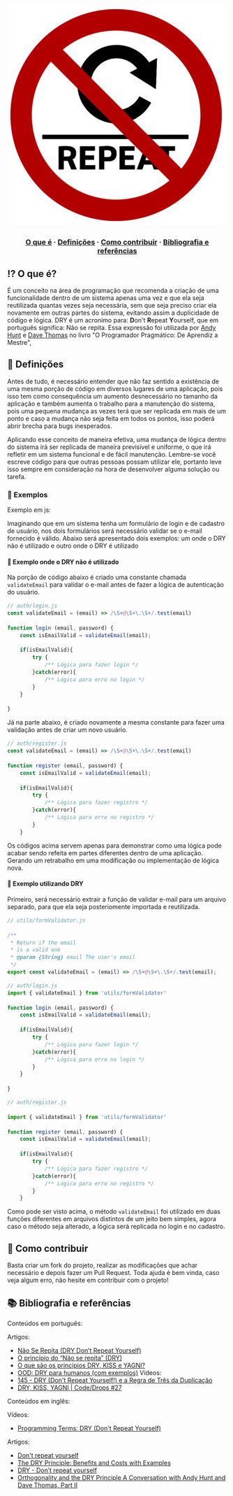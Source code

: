 <h1 align="center">
<img src="https://raw.githubusercontent.com/Gabrielpatrola/programming-principles/master/DRY/assets/dry.jpeg" alt="DRY" width="500"/>
</h1>

<h3 align="center">
  <a href="#-o-que-e">O que é</a>
  <span> · </span>
  <a href="#-definicoes">Definições</a>
  <span> · </span>
  <a href="#-como-contribuir">Como contribuir</a>
  <span> · </span>
  <a href="#-bibliografia-e-referencias">Bibliografia e referências</a>
</h3>

## ⁉ O que é?

É um conceito na área de programação que recomenda a criação de uma funcionalidade dentro de um sistema apenas uma vez e que ela seja reutilizada quantas vezes seja necessária, sem que seja preciso criar ela novamente em outras partes do sistema, evitando assim a duplicidade de código e lógica. DRY é um acronimo para: **D**on't **R**epeat **Y**ourself, que em português significa: Não se repita. Essa expressão foi utilizada por [Andy Hunt](https://www.google.com/search?sxsrf=AOaemvIxTOD2GJWPN_i3VohUpQJi1ATzPg:1637634288615&q=Andy+Hunt&stick=H4sIAAAAAAAAAOPgE-LUz9U3MM7KjjdWAjPTLPKMkrRkspOt9JPy87P1y4syS0pS8-LL84uyrRJLSzLyixaxcjrmpVQqeJTmlexgZQQASXqTxkUAAAA&sa=X&ved=2ahUKEwjysq2Qt630AhW9rJUCHRvQCl4QmxMoAXoECC4QAw) e [Dave Thomas](https://www.google.com/search?sxsrf=AOaemvIxTOD2GJWPN_i3VohUpQJi1ATzPg:1637634288615&q=Dave+Thomas&stick=H4sIAAAAAAAAAOPgE-LUz9U3MM7KjjdWAjMty1LKDbRkspOt9JPy87P1y4syS0pS8-LL84uyrRJLSzLyixaxcrsklqUqhGTk5yYW72BlBACct2HlRwAAAA&sa=X&ved=2ahUKEwjysq2Qt630AhW9rJUCHRvQCl4QmxMoAnoECC4QBA) no livro "O Programador Pragmático: De Aprendiz a Mestre",


## 💯 Definições

Antes de tudo, é necessário entender que não faz sentido a existência de uma mesma porção de código em diversos lugares de uma aplicação, pois isso tem como consequência um aumento desnecessário no tamanho da aplicação e também aumenta o trabalho para a manutenção do sistema, pois uma pequena mudança as vezes terá que ser replicada em mais de um ponto e caso a mudança não seja feita em todos os pontos, isso poderá abrir brecha para bugs inesperados.

Aplicando esse conceito de maneira efetiva, uma mudança de lógica dentro do sistema irá ser replicada de maneira previsível e uniforme, o que irá refletir em um sistema funcional e de fácil manutenção. Lembre-se você escreve código para que outras pessoas possam utilizar ele, portanto leve isso sempre em consideração na hora de desenvolver alguma solução ou tarefa.

### 👾 Exemplos

Exemplo em js:

Imaginando que em um sistema tenha um formulário de login e de cadastro de usuário, nos dois formulários será necessário validar se o e-mail fornecido é válido. Abaixo será apresentado dois exemplos: um onde o DRY não é utilizado e outro onde o DRY é utilizado

#### 🐛 Exemplo onde o DRY não é utilizado

Na porção de código abaixo é criado uma constante chamada `validateEmail` para validar o e-mail antes de fazer a lógica de autenticação do usuário.
```js
// auth/login.js
const validateEmail = (email) => /\S+@\S+\.\S+/.test(email)

function login (email, password) {
    const isEmailValid = validateEmail(email);

    if(isEmailValid){
        try {
            /** Lógica para fazer login */
        }catch(error){
            /** Lógica para erro no login */
        }
    }

}
```

Já na parte abaixo, é criado novamente a mesma constante para fazer uma validação antes de criar um novo usuário.

```js
// auth/register.js
const validateEmail = (email) => /\S+@\S+\.\S+/.test(email)

function register (email, password) {
    const isEmailValid = validateEmail(email);

    if(isEmailValid){
        try {
            /** Lógica para fazer registro */
        }catch(error){
            /** Lógica para erro no registro */
        }
    }

```

Os códigos acima servem apenas para demonstrar como uma lógica pode acabar sendo refeita em partes diferentes dentro de uma aplicação. Gerando um retrabalho em uma modificação ou implementação de lógica nova.

#### 🚀 Exemplo utilizando DRY

Primeiro, será necessário extrair a função de validar e-mail para um arquivo separado, para que ela seja posteriomente importada e reutilizada.

```js
// utils/formValidator.js

/**
 * Return if the email
 * is a valid one
 * @param {String} email The user's email
 */
export const validateEmail = (email) => /\S+@\S+\.\S+/.test(email);
```

```js
// auth/login.js
import { validateEmail } from 'utils/formValidator'

function login (email, password) {
    const isEmailValid = validateEmail(email);

    if(isEmailValid){
        try {
            /** Lógica para fazer login */
        }catch(error){
            /** Lógica para erro no login */
        }
    }

}
```

```js
// auth/register.js

import { validateEmail } from 'utils/formValidator'

function register (email, password) {
    const isEmailValid = validateEmail(email);

    if(isEmailValid){
        try {
            /** Lógica para fazer registro */
        }catch(error){
            /** Lógica para erro no registro */
        }
    }

```

Como pode ser visto acima, o método `validateEmail` foi utilizado em duas funções diferentes em arquivos distintos de um jeito bem simples, agora caso o método seja alterado, a lógica será replicada no login e no cadastro.


## 💪 Como contribuir

Basta criar um fork do projeto, realizar as modificações que achar necessário e depois fazer um Pull Request.
Toda ajuda é bem vinda, caso veja algum erro, não hesite em contribuir com o projeto!

## 📚 Bibliografia e referências

Conteúdos em português:

Artigos:
- [Não Se Repita (DRY Don’t Repeat Yourself)](https://medium.com/@rafaelsouzaim/n%C3%A3o-se-repita-dry-dont-repeat-yourself-40da33289bcf)
- [O princípio do “Não se repita” (DRY)](https://www.profissionaisti.com.br/o-principio-do-nao-se-repita-dry/)
- [O que são os princípios DRY, KISS e YAGNI?](https://pt.stackoverflow.com/questions/23052/o-que-s%C3%A3o-os-princ%C3%ADpios-dry-kiss-e-yagni)
- [OOD: DRY para humanos (com exemplos)](https://adrianolisboa.com/ood-dry-para-humanos-com-exemplos/)
Vídeos:
- [145 - DRY (Don't Repeat Yourself!) e a Regra de Três da Duplicação](https://www.youtube.com/watch?v=uRih-n6jDbw)
- [DRY, KISS, YAGNI | Code/Drops #27](https://www.youtube.com/watch?v=5yJ_cAUrpQcA)

Conteúdos em inglês:

Vídeos:
- [Programming Terms: DRY (Don't Repeat Yourself)](https://www.youtube.com/watch?v=IGH4-ZhfVDk)

Artigos:
- [Don't repeat yourself](https://en.wikipedia.org/wiki/Don%27t_repeat_yourself)
- [The DRY Principle: Benefits and Costs with Examples](https://thevaluable.dev/dry-principle-cost-benefit-example/)
- [DRY - Don’t repeat yourself](https://blog.oliverjumpertz.dev/dry-dont-repeat-yourself)
- [Orthogonality and the DRY Principle A Conversation with Andy Hunt and Dave Thomas, Part II](https://www.artima.com/articles/orthogonality-and-the-dry-principle)
